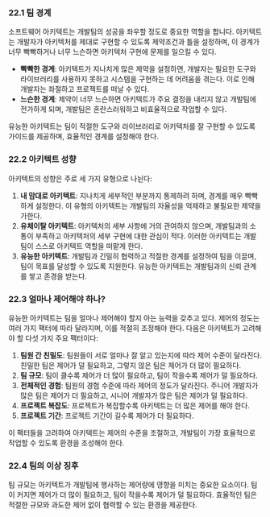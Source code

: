 ### 22.1 팀 경계

소프트웨어 아키텍트는 개발팀의 성공을 좌우할 정도로 중요한 역할을 합니다. 아키텍트는 개발자가 아키텍처를 제대로 구현할 수 있도록 제약조건과 틀을 설정하며, 이 경계가 너무 빡빡하거나 너무 느슨하면 아키텍처 구현에 문제를 일으킬 수 있다.

- **빡빡한 경계**: 아키텍트가 지나치게 많은 제약을 설정하면, 개발자는 필요한 도구와 라이브러리를 사용하지 못하고 시스템을 구현하는 데 어려움을 겪는다. 이로 인해 개발자는 좌절하고 프로젝트를 떠날 수 있다.
- **느슨한 경계**: 제약이 너무 느슨하면 아키텍트가 주요 결정을 내리지 않고 개발팀에 전가하게 되며, 개발팀은 혼란스러워하고 비효율적으로 작업할 수 있다.

유능한 아키텍트는 팀이 적절한 도구와 라이브러리로 아키텍처를 잘 구현할 수 있도록 가이드를 제공하며, 효율적인 경계를 설정해야 한다.

### 22.2 아키텍트 성향

아키텍트의 성향은 주로 세 가지 유형으로 나뉜다:

1. **내 맘대로 아키텍트**: 지나치게 세부적인 부분까지 통제하려 하며, 경계를 매우 빡빡하게 설정한다. 이 유형의 아키텍트는 개발팀의 자율성을 억제하고 불필요한 제약을 가한다.
2. **유체이탈 아키텍트**: 아키텍처의 세부 사항에 거의 관여하지 않으며, 개발팀과의 소통이 부족하고 아키텍처의 세부 구현에 대한 관심이 적다. 이러한 아키텍트는 개발팀이 스스로 아키텍트 역할을 떠맡게 한다.
3. **유능한 아키텍트**: 개발팀과 긴밀히 협력하고 적절한 경계를 설정하여 팀을 이끌며, 팀이 목표를 달성할 수 있도록 지원한다. 유능한 아키텍트는 개발팀과의 신뢰 관계를 쌓고 존경을 받는다.

### 22.3 얼마나 제어해야 하나?

유능한 아키텍트는 팀을 얼마나 제어해야 할지 아는 능력을 갖추고 있다. 제어의 정도는 여러 가지 팩터에 따라 달라지며, 이를 적절히 조정해야 한다. 다음은 아키텍트가 고려해야 할 다섯 가지 주요 팩터이다:

1. **팀원 간 친밀도**: 팀원들이 서로 얼마나 잘 알고 있는지에 따라 제어 수준이 달라진다. 친밀한 팀은 제어가 덜 필요하고, 그렇지 않은 팀은 제어가 더 많이 필요하다.
2. **팀 규모**: 팀이 클수록 제어가 더 많이 필요하고, 팀이 작을수록 제어가 덜 필요하다.
3. **전체적인 경험**: 팀원의 경험 수준에 따라 제어의 정도가 달라진다. 주니어 개발자가 많은 팀은 제어가 더 필요하고, 시니어 개발자가 많은 팀은 제어가 덜 필요하다.
4. **프로젝트 복잡도**: 프로젝트가 복잡할수록 아키텍트는 더 많은 제어를 해야 한다.
5. **프로젝트 기간**: 프로젝트 기간이 길수록 제어가 더 필요하다.

이 팩터들을 고려하여 아키텍트는 제어의 수준을 조절하고, 개발팀이 가장 효율적으로 작업할 수 있도록 환경을 조성해야 한다.

### 22.4 팀의 이상 징후

팀 규모는 아키텍트가 개발팀에 행사하는 제어량에 영향을 미치는 중요한 요소이다. 팀이 커지면 제어가 더 많이 필요하고, 팀이 작을수록 제어가 덜 필요하다. 효율적인 팀은 적절한 규모와 과도한 제어 없이 협력할 수 있는 환경을 제공한다.
